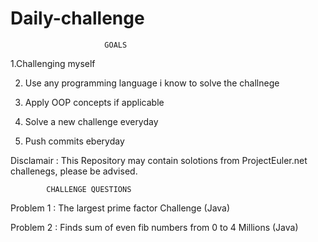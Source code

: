 # Daily-challenge

                         GOALS      
      
1.Challenging myself 

2. Use any programming language i know to solve the challnege

3. Apply OOP concepts if applicable

4. Solve a new challenge everyday

5. Push commits eberyday

Disclamair : This Repository may contain solotions from ProjectEuler.net challenegs, please be advised.


            CHALLENGE QUESTIONS

Problem 1 : The largest prime factor Challenge (Java)

Problem 2 : Finds sum of even fib numbers from 0 to 4 Millions (Java)
